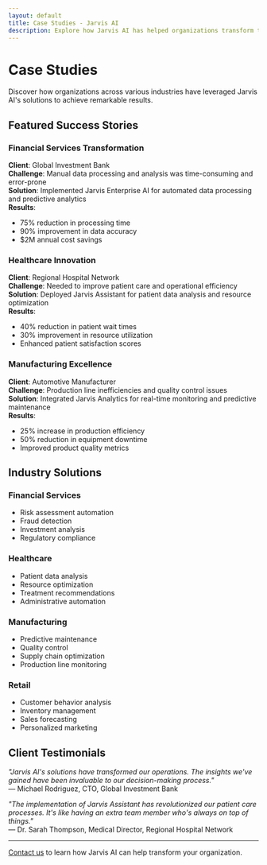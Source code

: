 ```yaml
---
layout: default
title: Case Studies - Jarvis AI
description: Explore how Jarvis AI has helped organizations transform their operations with AI solutions.
---
```


# Case Studies

Discover how organizations across various industries have leveraged Jarvis AI's solutions to achieve remarkable results.

## Featured Success Stories

### Financial Services Transformation
**Client**: Global Investment Bank  
**Challenge**: Manual data processing and analysis was time-consuming and error-prone  
**Solution**: Implemented Jarvis Enterprise AI for automated data processing and predictive analytics  
**Results**:
- 75% reduction in processing time
- 90% improvement in data accuracy
- $2M annual cost savings

### Healthcare Innovation
**Client**: Regional Hospital Network  
**Challenge**: Needed to improve patient care and operational efficiency  
**Solution**: Deployed Jarvis Assistant for patient data analysis and resource optimization  
**Results**:
- 40% reduction in patient wait times
- 30% improvement in resource utilization
- Enhanced patient satisfaction scores

### Manufacturing Excellence
**Client**: Automotive Manufacturer  
**Challenge**: Production line inefficiencies and quality control issues  
**Solution**: Integrated Jarvis Analytics for real-time monitoring and predictive maintenance  
**Results**:
- 25% increase in production efficiency
- 50% reduction in equipment downtime
- Improved product quality metrics

## Industry Solutions

### Financial Services
- Risk assessment automation
- Fraud detection
- Investment analysis
- Regulatory compliance

### Healthcare
- Patient data analysis
- Resource optimization
- Treatment recommendations
- Administrative automation

### Manufacturing
- Predictive maintenance
- Quality control
- Supply chain optimization
- Production line monitoring

### Retail
- Customer behavior analysis
- Inventory management
- Sales forecasting
- Personalized marketing

## Client Testimonials

*"Jarvis AI's solutions have transformed our operations. The insights we've gained have been invaluable to our decision-making process."*  
— Michael Rodriguez, CTO, Global Investment Bank

*"The implementation of Jarvis Assistant has revolutionized our patient care processes. It's like having an extra team member who's always on top of things."*  
— Dr. Sarah Thompson, Medical Director, Regional Hospital Network

---

[Contact us](/contact) to learn how Jarvis AI can help transform your organization. 